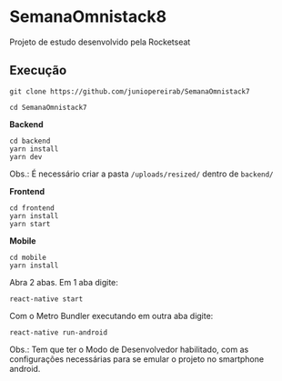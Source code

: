 # SemanaOmnistack8
Projeto de estudo desenvolvido pela Rocketseat

## Execução

```
git clone https://github.com/juniopereirab/SemanaOmnistack7
```

```
cd SemanaOmnistack7
```

**Backend**

```
cd backend
yarn install
yarn dev
```
Obs.: É necessário criar a pasta `/uploads/resized/` dentro de `backend/` 


**Frontend**

```
cd frontend
yarn install
yarn start
```

**Mobile**
```
cd mobile
yarn install
```
Abra 2 abas.
Em 1 aba digite: 
```
react-native start
```
Com o Metro Bundler executando em outra aba digite:
```
react-native run-android
```


Obs.: Tem que ter o Modo de Desenvolvedor habilitado, com as configurações necessárias para se emular o projeto no smartphone android.